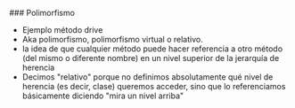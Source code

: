 ### Polimorfismo
* Ejemplo método drive
* Aka polimorfismo, polimorfismo virtual o relativo.
*  la idea de que cualquier método puede hacer referencia a otro método (del mismo o diferente nombre) en un nivel superior de la jerarquía de herencia
* Decimos "relativo" porque no definimos absolutamente qué nivel de herencia (es decir, clase) queremos acceder, sino que lo referenciamos básicamente diciendo "mira un nivel arriba"